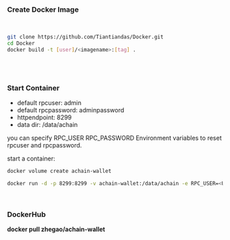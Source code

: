 ### Create Docker Image
<br>

```sh
git clone https://github.com/Tiantiandas/Docker.git
cd Docker
docker build -t [user]/<imagename>:[tag] .
```
<br><br>

### Start Container

- default rpcuser:  admin
- default rpcpassword:  adminpassword
- httpendpoint:  8299
- data dir:  /data/achain

you can specify RPC_USER RPC_PASSWORD Environment variables to reset rpcuser and rpcpassword.

start a container:

```sh
docker volume create achain-wallet

docker run -d -p 8299:8299 -v achain-wallet:/data/achain -e RPC_USER=<USER> -e RPC_NAME=<NAME> <IMAGE>
```
<br>

### DockerHub

**docker pull zhegao/achain-wallet**
